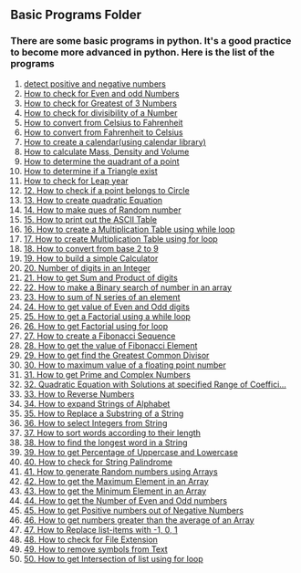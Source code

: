 ## Basic Programs Folder
### There are some basic programs in python. It's a good practice to become more advanced in python. Here is the list of the programs
<ol>
<li><a href="detectnumbers.py"> detect positive and negative numbers</a></li>
<li><a href="evenodd.py">How to check for Even and odd Numbers</a></li>
<li><a href="greatnumber.py">How to check for Greatest of 3 Numbers</a></li>
<li><a href="divisibility.py">How to check for divisibility of a Number</a></li>
<li><a href="temperature.py">How to convert from Celsius to Fahrenheit</a></li>
<li><a href="">How to convert from Fahrenheit to Celsius</a></li>
<li><a href="calendar.py">How to create a calendar(using calendar library)</a></li>
<li><a href="massdensityvolume.py">How to calculate Mass, Density and Volume</a></li>
<li><a href="quadrant.py">How to determine the quadrant of a point</a></li>
<li><a href="Triangleexist.py"> How to determine if a Triangle exist</a></li>
<li><a href="leap_year.py">How to check for Leap year</a></li>
<li><a href="">12. How to check if a point belongs to Circle</a></li>
<li><a href="">13. How to create quadratic Equation</a></li>
<li><a href="">14. How to make ques of Random number</a></li>
<li><a href="">15. How to print out the ASCII Table</a></li>
<li><a href="">16. How to create a Multiplication Table using while loop</a></li>
<li><a href="">17. How to create Multiplication Table using for loop</a></li>
<li><a href="">18. How to convert from base 2 to 9</a></li>
<li><a href="">19. How to build a simple Calculator</a></li>
<li><a href="">20. Number of digits in an Integer</a></li>
<li><a href="">21. How to get Sum and Product of digits</a></li>
<li><a href="">22. How to make a Binary search of number in an array</a></li>
<li><a href="">23. How to sum of N series of an element </a></li>
<li><a href="">24. How to get value of Even and Odd digits</a></li>
<li><a href="">25. How to get a Factorial using a while loop</a></li>
<li><a href="">26. How to get Factorial using for loop</a></li>
<li><a href="">27. How to create a Fibonacci Sequence</a></li>
<li><a href="">28. How to get the value of Fibonacci Element</a></li>
<li><a href="">29. How to get find the Greatest Common Divisor</a></li>
<li><a href="">30. How to maximum value of a floating point number</a></li>
<li><a href="">31. How to get Prime and Complex Numbers</a></li>
<li><a href="">32. Quadratic Equation with Solutions at specified Range of Coeffici…</a></li>
<li><a href="">33. How to Reverse Numbers </a></li>
<li><a href="">34. How to expand Strings of Alphabet</a></li>
<li><a href="">35. How to Replace a Substring of a String</a></li>
<li><a href="">36. How to select Integers from String</a></li>
<li><a href="">37. How to sort words according to their length</a></li>
<li><a href="">38. How to find the longest word in a String</a></li>
<li><a href="">39. How to get Percentage of Uppercase and Lowercase</a></li>
<li><a href="">40. How to check for String  Palindrome</a></li>
<li><a href="">41. How to generate Random numbers using Arrays</a></li>
<li><a href="">42. How to get the Maximum Element in an Array</a></li>
<li><a href="">43. How to get the Minimum Element in an Array</a></li>
<li><a href="">44. How to get the Number of Even and Odd numbers</a></li>
<li><a href="">45. How to get Positive numbers out of Negative Numbers</a></li>
<li><a href="">46. How to get numbers greater than the average of an Array</a></li>
<li><a href="">47. How to Replace list-items with -1, 0, 1</a></li>
<li><a href="">48. How to check for File Extension</a></li>
<li><a href="">49. How to remove symbols from Text</a></li>
<li><a href="">50. How to get Intersection of list using for loop</a></li>

</ol>
